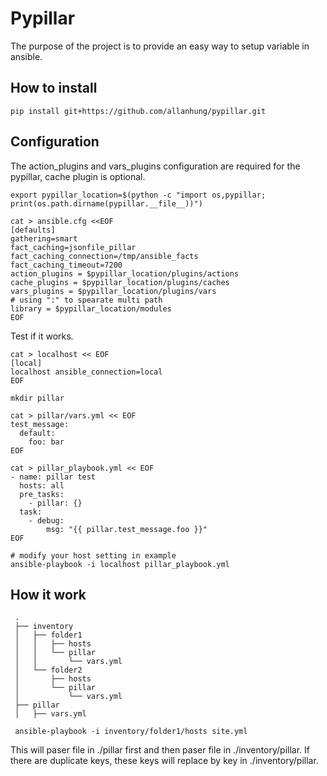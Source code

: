 # Pypillar

The purpose of the project is to provide an easy way to setup variable in ansible.

## How to install

```
pip install git+https://github.com/allanhung/pypillar.git
```

## Configuration

The action_plugins and vars_plugins configuration are required for the pypillar, cache plugin is optional.

```
export pypillar_location=$(python -c "import os,pypillar; print(os.path.dirname(pypillar.__file__))")

cat > ansible.cfg <<EOF
[defaults]
gathering=smart
fact_caching=jsonfile_pillar
fact_caching_connection=/tmp/ansible_facts
fact_caching_timeout=7200
action_plugins = $pypillar_location/plugins/actions
cache_plugins = $pypillar_location/plugins/caches
vars_plugins = $pypillar_location/plugins/vars
# using ":" to spearate multi path
library = $pypillar_location/modules
EOF
```

Test if it works.

```
cat > localhost << EOF
[local]  
localhost ansible_connection=local
EOF

mkdir pillar

cat > pillar/vars.yml << EOF
test_message:
  default:
    foo: bar
EOF

cat > pillar_playbook.yml << EOF
- name: pillar test
  hosts: all
  pre_tasks:
    - pillar: {}
  task:
    - debug:
        msg: "{{ pillar.test_message.foo }}"
EOF

# modify your host setting in example
ansible-playbook -i localhost pillar_playbook.yml
```

## How it work

```
 .
 ├── inventory
 │   ├── folder1
 │   │   ├── hosts
 │   │   └── pillar
 │   │       └── vars.yml
 │   └── folder2
 │       ├── hosts
 │       └── pillar
 │           └── vars.yml
 ├── pillar
 │   ├── vars.yml
 
 ansible-playbook -i inventory/folder1/hosts site.yml
```

This will paser file in ./pillar first and then paser file in ./inventory/pillar.
If there are duplicate keys, these keys will replace by key in ./inventory/pillar.
